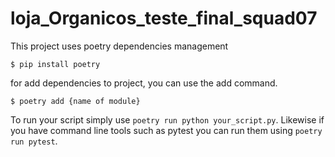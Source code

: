 # loja_Organicos_teste_final_squad07

This project uses poetry dependencies management 

```
$ pip install poetry
```

for add dependencies to project, you can use the add command.

```
$ poetry add {name of module}
```

To run your script simply use ```poetry run python your_script.py```. Likewise if you have command line tools such as pytest you can run them using ```poetry run pytest```.
